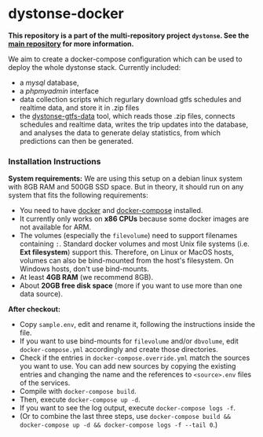 # dystonse-docker

**This repository is a part of the multi-repository project `dystonse`. See the [main repository](https://github.com/dystonse/dystonse) for more information.**

We aim to create a docker-compose configuration which can be used to deploy the whole dystonse stack. Currently included:
* a _mysql_ database, 
* a _phpmyadmin_ interface
* data collection scripts which regurlary download gtfs schedules and realtime data, and store it in .zip files
* the [dystonse-gtfs-data](https://github.com/dystonse/dystonse-gtfs-data) tool, which reads those .zip files, connects schedules and realtime data, writes the trip updates into the database, and analyses the data to generate delay statistics, from which predictions can then be generated.

### Installation Instructions

**System requirements:**
We are using this setup on a debian linux system with 8GB RAM and 500GB SSD space. But in theory, it should run on any system that fits the following requirements:

* You need to have [docker](https://docs.docker.com/get-docker/) and [docker-compose](https://docs.docker.com/compose/install/) installed.
* It currently only works on **x86 CPUs** because some docker images are not available for ARM.
* The volumes (especially the `filevolume`) need to support filenames containing `:`. Standard docker volumes and most Unix file systems (i.e. **Ext filesystem**) support this. Therefore, on Linux or MacOS hosts, volumes can also be bind-mounted from the host's filesystem. On Windows hosts, don't use bind-mounts.
* At least **4GB RAM** (we recommend 8GB).
* About **20GB free disk space** (more if you want to use more than one data source).

**After checkout:**
* Copy `sample.env`, edit and rename it, following the instructions inside the file.
* If you want to use bind-mounts for `filevolume` and/or `dbvolume`, edit `docker-compose.yml` accordingly and create those directories.
* Check if the entries in `docker-compose.override.yml` match the sources you want to use. You can add new sources by copying the existing entries and changing the name and the references to `<source>.env` files of the services.
* Compile with `docker-compose build`.
* Then, execute `docker-compose up -d`.
* If you want to see the log output, execute `docker-compose logs -f`.
* (Or to combine the last three steps, use `docker-compose build && docker-compose up -d && docker-compose logs -f --tail 0`.)
